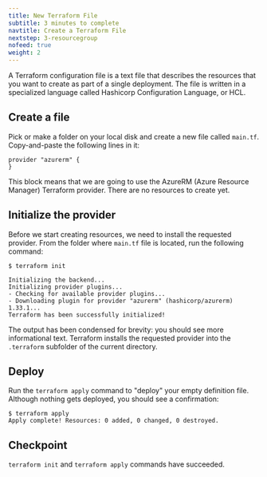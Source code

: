 ```yaml
---
title: New Terraform File
subtitle: 3 minutes to complete
navtitle: Create a Terraform File
nextstep: 3-resourcegroup
nofeed: true
weight: 2
---
```


A Terraform configuration file is a text file that describes the resources that you want to create as part of a single deployment. The file is written in a specialized language called Hashicorp Configuration Language, or HCL.

## Create a file

Pick or make a folder on your local disk and create a new file called `main.tf`. Copy-and-paste the following lines in it:

``` hcl
provider "azurerm" {
}
```

This block means that we are going to use the AzureRM (Azure Resource Manager) Terraform provider. There are no resources to create yet.

## Initialize the provider

Before we start creating resources, we need to install the requested provider. From the folder where `main.tf` file is located, run the following command:

```
$ terraform init

Initializing the backend...
Initializing provider plugins...
- Checking for available provider plugins...
- Downloading plugin for provider "azurerm" (hashicorp/azurerm) 1.33.1...
Terraform has been successfully initialized!
```

The output has been condensed for brevity: you should see more informational text. Terraform installs the requested provider into the `.terraform` subfolder of the current directory.

## Deploy

Run the `terraform apply` command to "deploy" your empty definition file. Although nothing gets deployed, you should see a confirmation:

```
$ terraform apply
Apply complete! Resources: 0 added, 0 changed, 0 destroyed.
```

## Checkpoint

`terraform init` and `terraform apply` commands have succeeded.
